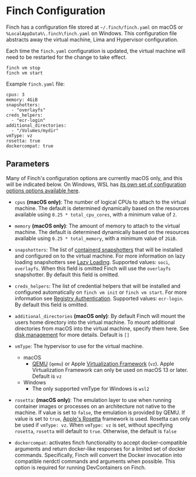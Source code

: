# Finch Configuration

Finch has a configuration file stored at `~/.finch/finch.yaml` on macOS or `%LocalAppData%\.finch\finch.yaml` on Windows. This
configuration file abstracts away the virtual machine, Lima and Hypervisor
configuration.

Each time the `finch.yaml` configuration is updated, the virtual
machine will need to be restarted for the change to take effect.

```
finch vm stop
finch vm start
```

Example `finch.yaml` file:

```
cpus: 3
memory: 4GiB
snapshotters:
  - "overlayfs"
creds_helpers:
  - "ecr-login"
additional_directories:
  - "/Volumes/mydir"
vmType: vz
rosetta: true
dockercompat: true
```

## Parameters

Many of Finch's configuration options are currently macOS only, and this will be indicated below. On Windows, WSL has [its own set of configuration options options available here](./managing-finch/windows/wsl-configuration.md).

- `cpus` **(macOS only)**: The number of logical CPUs to attach to the virtual machine. The
  default is determined dynamically based on the resources available using
  `0.25 * total_cpu_cores`, with a minimum value of `2`.

- `memory` **(macOS only)**: The amount of memory to attach to the virtual machine. The default
  is determined dynamically based on the resources available using
   `0.25 * total_memory`, with a minimum value of `2GiB`.

- `snapshotters`: The list of [containerd
  snapshotters](https://github.com/containerd/containerd/tree/main/docs/snapshotters)
  that will be installed and configured on to the virtual machine. For more
  information on lazy loading snapshotters see [Lazy
  Loading](/docs/container-images/lazy-loading/). Supported values: `soci`,
  `overlayfs`. When this field is omitted Finch will use the `overlayfs`
  snapshotter. By default this field is omitted.

- `creds_helpers`: The list of credential helpers that will be installed and
  configured automatically on `finch vm init` or `finch vm start`. For more
  information see [Registry
  Authentication](/docs/container-images/authentication/). Supported values:
  `ecr-login`. By default this field is omitted.

- `additional_directories` **(macOS only)**: By default Finch will mount the users home directory
  into the virtual machine. To mount additional directories from macOS into the
  virtual machine, specify them here. See [disk
  management](/docs/managing-finch/macos/disk-management/) for more details.
  Default is `[]`

- `vmType`: The hypervisor to use for the virtual machine.
    - macOS
        - [QEMU](https://www.qemu.org/) (`qemu`) or Apple [Virtualization
          Framework](https://developer.apple.com/documentation/virtualization) (`vz`).
          Apple Virtualization Framework can only be used on macOS 13 or later. Default
          is `vz`
    - Windows
        - The only supported vmType for Windows is `wsl2`

- `rosetta`: **(macOS only)**: The emulation layer to use when running container images or
  processes on an architecture not native to the machine. If value is set to
  `false`, the emulation is provided by QEMU. If value is set to `true`,
  [Apple's
  Rosetta](https://developer.apple.com/documentation/apple-silicon/about-the-rosetta-translation-environment)
  framework is used. Rosetta can only be used if `vmType: vz`. When `vmType: vz`
  is set, without specifying `rosetta`, `rosetta` will default to `true`.
  Otherwise, the default is `false`

- `dockercompat`: activates finch functionality to accept docker-compatible arguments and return docker-like responses for a limited set of docker commands.
  Specifically, Finch will convert the Docker invocation into compatible nerdctl commands and arguments when possible.
  This option is required for running DevContainers on Finch.

